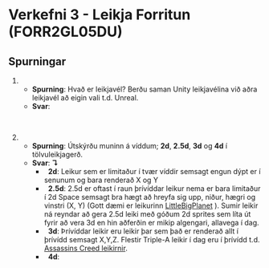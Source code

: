 # Verkefni 3 - Leikja Forritun (FORR2GL05DU)

## Spurningar

1. 
   * **Spurning**: Hvað er leikjavél? Berðu saman Unity leikjavélina við aðra leikjavél að eigin vali t.d. Unreal. 
   * **Svar**:
<br>

2.
   * **Spurning**: Útskýrðu muninn á víddum; **2d**, **2.5d**, **3d** og **4d** í tölvuleikjagerð. 
   * **Svar**: **↴**
        * &nbsp;&nbsp;**2d**: Leikur sem er limitaður í tvær víddir semsagt engun dýpt er í senunum og bara renderað X og Y<br>
        * &nbsp;&nbsp;**2.5d**: 2.5d er oftast í raun þrívíddar leikur nema er bara limitaður í 2d Space semsagt bra hægt að hreyfa sig upp, niður, hægri og vinstri (X, Y) (Gott dæmi er leikurinn [LittleBigPlanet](https://www.google.is/search?q=LittleBigPlanet&rlz=1C1GCEB_enIS812IS812&source=lnms&tbm=isch&sa=X&ved=0ahUKEwjege68q6TeAhVC_KQKHVGWBJsQ_AUIDigB&biw=1920&bih=969#imgrc=NuXuxhIpzjQFPM:) ). Sumir leikir ná reyndar að gera 2.5d leiki með góðum 2d sprites sem líta út fyrir að vera 3d en hin aðferðin er mikip algengari, allavega í dag.<br>
        * &nbsp;&nbsp;**3d**: Þrívíddar leikir eru leikir þar sem það er renderað allt í þrívídd semsagt X,Y,Z. Flestir Triple-A leikir í dag eru í þrívídd t.d. [Assassins Creed leikirnir](). <br>
        * &nbsp;&nbsp;**4d**:
